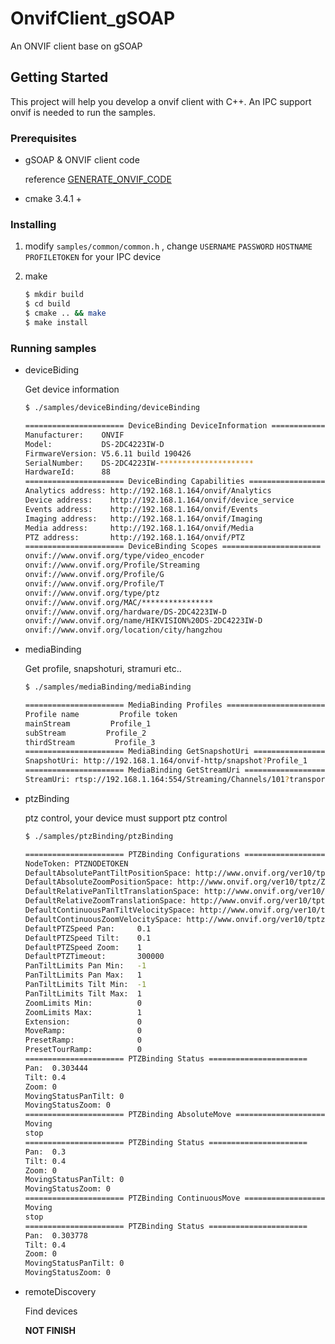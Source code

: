 # OnvifClient_gSOAP

An ONVIF client base on gSOAP

## Getting Started

This project will help you develop a onvif client with C++. An IPC support onvif is needed to run the samples.

### Prerequisites

- gSOAP & ONVIF client code

  reference [GENERATE_ONVIF_CODE](./GENERATE_ONVIF_CODE.md)

- cmake 3.4.1 +

### Installing

1. modify `samples/common/common.h` , change `USERNAME` `PASSWORD` `HOSTNAME` `PROFILETOKEN` for your IPC device

2. make

   ```bash
   $ mkdir build
   $ cd build
   $ cmake .. && make
   $ make install
   ```

### Running samples

- deviceBiding

  Get device information

  ```bash
  $ ./samples/deviceBinding/deviceBinding
  
  ====================== DeviceBinding DeviceInformation ======================
  Manufacturer:    ONVIF
  Model:           DS-2DC4223IW-D
  FirmwareVersion: V5.6.11 build 190426
  SerialNumber:    DS-2DC4223IW-*********************
  HardwareId:      88
  ====================== DeviceBinding Capabilities ======================
  Analytics address: http://192.168.1.164/onvif/Analytics
  Device address:    http://192.168.1.164/onvif/device_service
  Events address:    http://192.168.1.164/onvif/Events
  Imaging address:   http://192.168.1.164/onvif/Imaging
  Media address:     http://192.168.1.164/onvif/Media
  PTZ address:       http://192.168.1.164/onvif/PTZ
  ====================== DeviceBinding Scopes ======================
  onvif://www.onvif.org/type/video_encoder
  onvif://www.onvif.org/Profile/Streaming
  onvif://www.onvif.org/Profile/G
  onvif://www.onvif.org/Profile/T
  onvif://www.onvif.org/type/ptz
  onvif://www.onvif.org/MAC/****************
  onvif://www.onvif.org/hardware/DS-2DC4223IW-D
  onvif://www.onvif.org/name/HIKVISION%20DS-2DC4223IW-D
  onvif://www.onvif.org/location/city/hangzhou
  ```

- mediaBinding

  Get profile, snapshoturi, stramuri etc..

  ```bash
  $ ./samples/mediaBinding/mediaBinding
  
  ====================== MediaBinding Profiles ======================
  Profile name         Profile token
  mainStream         Profile_1
  subStream         Profile_2
  thirdStream         Profile_3
  ====================== MediaBinding GetSnapshotUri ======================
  SnapshotUri: http://192.168.1.164/onvif-http/snapshot?Profile_1
  ====================== MediaBinding GetStreamUri ======================
  StreamUri: rtsp://192.168.1.164:554/Streaming/Channels/101?transportmode=unicast&profile=Profile_1
  ```

- ptzBinding

  ptz control, your device must support ptz control

  ```bash
  $ ./samples/ptzBinding/ptzBinding
  
  ====================== PTZBinding Configurations ======================
  NodeToken: PTZNODETOKEN
  DefaultAbsolutePantTiltPositionSpace: http://www.onvif.org/ver10/tptz/PanTiltSpaces/PositionGenericSpace
  DefaultAbsoluteZoomPositionSpace: http://www.onvif.org/ver10/tptz/ZoomSpaces/PositionGenericSpace
  DefaultRelativePanTiltTranslationSpace: http://www.onvif.org/ver10/tptz/PanTiltSpaces/TranslationGenericSpace
  DefaultRelativeZoomTranslationSpace: http://www.onvif.org/ver10/tptz/ZoomSpaces/TranslationGenericSpace
  DefaultContinuousPanTiltVelocitySpace: http://www.onvif.org/ver10/tptz/PanTiltSpaces/VelocityGenericSpace
  DefaultContinuousZoomVelocitySpace: http://www.onvif.org/ver10/tptz/ZoomSpaces/VelocityGenericSpace
  DefaultPTZSpeed Pan:     0.1
  DefaultPTZSpeed Tilt:    0.1
  DefaultPTZSpeed Zoom:    1
  DefaultPTZTimeout:       300000
  PanTiltLimits Pan Min:   -1
  PanTiltLimits Pan Max:   1
  PanTiltLimits Tilt Min:  -1
  PanTiltLimits Tilt Max:  1
  ZoomLimits Min:          0
  ZoomLimits Max:          1
  Extension:               0
  MoveRamp:                0
  PresetRamp:              0
  PresetTourRamp:          0
  ====================== PTZBinding Status ======================
  Pan:  0.303444
  Tilt: 0.4
  Zoom: 0
  MovingStatusPanTilt: 0
  MovingStatusZoom: 0
  ====================== PTZBinding AbsoluteMove ======================
  Moving
  stop
  ====================== PTZBinding Status ======================
  Pan:  0.3
  Tilt: 0.4
  Zoom: 0
  MovingStatusPanTilt: 0
  MovingStatusZoom: 0
  ====================== PTZBinding ContinuousMove ======================
  Moving
  stop
  ====================== PTZBinding Status ======================
  Pan:  0.303778
  Tilt: 0.4
  Zoom: 0
  MovingStatusPanTilt: 0
  MovingStatusZoom: 0
  ```

- remoteDiscovery

  Find  devices

  **NOT FINISH**

  